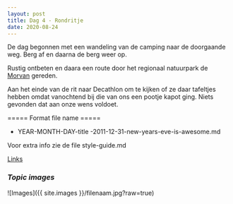```yaml
---
layout: post
title: Dag 4 - Rondritje
date: 2020-08-24
---
```

De dag begonnen met een wandeling van de camping naar de doorgaande weg. Berg af en daarna de berg weer op.

Rustig ontbeten en daara een route door het regionaal natuurpark de [Morvan](https://nl.wikipedia.org/wiki/Morvan) gereden.

Aan het einde van de rit naar Decathlon om te kijken of ze daar tafeltjes hebben omdat vanochtend bij die van ons een pootje kapot ging. Niets gevonden dat aan onze wens voldoet.



===== Format file name =====
- YEAR-MONTH-DAY-title
-2011-12-31-new-years-eve-is-awesome.md

Voor extra info zie de file style-guide.md  

[Links](http://example.com)  


### *Topic images*  

![Images]({{ site.images }}/filenaam.jpg?raw=true)
